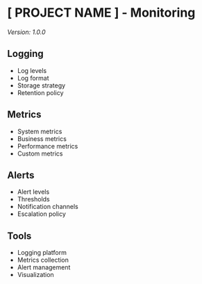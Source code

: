 # [ PROJECT NAME ] - Monitoring
*Version: 1.0.0*

## Logging
- Log levels
- Log format
- Storage strategy
- Retention policy

## Metrics
- System metrics
- Business metrics
- Performance metrics
- Custom metrics

## Alerts
- Alert levels
- Thresholds
- Notification channels
- Escalation policy

## Tools
- Logging platform
- Metrics collection
- Alert management
- Visualization
